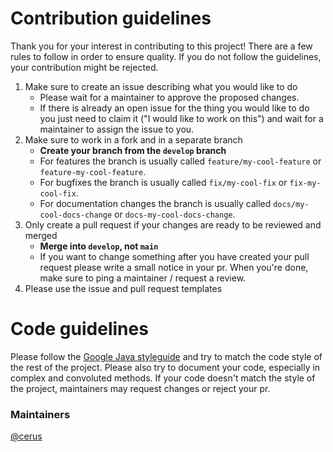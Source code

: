 # Contribution guidelines

Thank you for your interest in contributing to this project! There are a few rules to follow in order to ensure quality. If you do not follow the
guidelines, your contribution might be rejected.

1. Make sure to create an issue describing what you would like to do
    - Please wait for a maintainer to approve the proposed changes.
    - If there is already an open issue for the thing you would like to do you just need to claim it ("I would like to work on this") and wait for a
      maintainer to assign the issue to you.
2. Make sure to work in a fork and in a separate branch
    - **Create your branch from the `develop` branch**
    - For features the branch is usually called `feature/my-cool-feature` or `feature-my-cool-feature`.
    - For bugfixes the branch is usually called `fix/my-cool-fix` or `fix-my-cool-fix`.
    - For documentation changes the branch is usually called `docs/my-cool-docs-change` or `docs-my-cool-docs-change`.
3. Only create a pull request if your changes are ready to be reviewed and merged
    - **Merge into `develop`, not `main`**
    - If you want to change something after you have created your pull request please write a small notice in your pr. When you're done, make sure to
      ping a maintainer / request a review.
4. Please use the issue and pull request templates

# Code guidelines

Please follow the [Google Java styleguide](https://google.github.io/styleguide/javaguide.html) and try to match the code style of the rest of the
project. Please also try to document your code, especially in complex and convoluted methods. If your code doesn't match the style of the project,
maintainers may request changes or reject your pr.

### Maintainers

[@cerus](https://github.com/cerus)